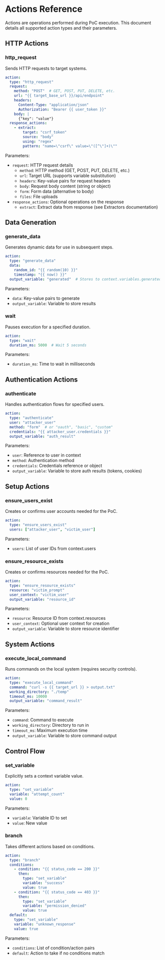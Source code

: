 # Actions Reference

Actions are operations performed during PoC execution. This document details all supported action types and their parameters.

## HTTP Actions

### http_request

Sends HTTP requests to target systems.

```yaml
action:
  type: "http_request"
  request:
    method: "POST"  # GET, POST, PUT, DELETE, etc.
    url: "{{ target_base_url }}/api/endpoint"
    headers:
      Content-Type: "application/json"
      Authorization: "Bearer {{ user_token }}"
    body: |
      {"key": "value"}
  response_actions:
    - extract:
        target: "csrf_token"
        source: "body"
        using: "regex"
        pattern: "name=\"csrf\" value=\"([^\"]+)\""
```

Parameters:
- `request`: HTTP request details
  - `method`: HTTP method (GET, POST, PUT, DELETE, etc.)
  - `url`: Target URL (supports variable substitution)
  - `headers`: Key-value pairs for request headers
  - `body`: Request body content (string or object)
  - `form`: Form data (alternative to body)
  - `files`: File uploads
- `response_actions`: Optional operations on the response
  - `extract`: Extract data from response (see Extractors documentation)

## Data Generation

### generate_data

Generates dynamic data for use in subsequent steps.

```yaml
action:
  type: "generate_data"
  data:
    random_id: "{{ random(10) }}"
    timestamp: "{{ now() }}"
  output_variable: "generated"  # Stores to context.variables.generated
```

Parameters:
- `data`: Key-value pairs to generate
- `output_variable`: Variable to store results

### wait

Pauses execution for a specified duration.

```yaml
action:
  type: "wait"
  duration_ms: 5000  # Wait 5 seconds
```

Parameters:
- `duration_ms`: Time to wait in milliseconds

## Authentication Actions

### authenticate

Handles authentication flows for specified users.

```yaml
action:
  type: "authenticate"
  user: "attacker_user"
  method: "form"  # or "oauth", "basic", "custom"
  credentials: "{{ attacker_user.credentials }}"
  output_variable: "auth_result"
```

Parameters:
- `user`: Reference to user in context
- `method`: Authentication method
- `credentials`: Credentials reference or object
- `output_variable`: Variable to store auth results (tokens, cookies)

## Setup Actions

### ensure_users_exist

Creates or confirms user accounts needed for the PoC.

```yaml
action:
  type: "ensure_users_exist"
  users: ["attacker_user", "victim_user"]
```

Parameters:
- `users`: List of user IDs from context.users

### ensure_resource_exists

Creates or confirms resources needed for the PoC.

```yaml
action:
  type: "ensure_resource_exists"
  resource: "victim_prompt"
  user_context: "victim_user"
  output_variable: "resource_id"
```

Parameters:
- `resource`: Resource ID from context.resources
- `user_context`: Optional user context for creation
- `output_variable`: Variable to store resource identifier

## System Actions

### execute_local_command

Runs commands on the local system (requires security controls).

```yaml
action:
  type: "execute_local_command"
  command: "curl -s {{ target_url }} > output.txt"
  working_directory: "./temp"
  timeout_ms: 10000
  output_variable: "command_result"
```

Parameters:
- `command`: Command to execute
- `working_directory`: Directory to run in
- `timeout_ms`: Maximum execution time
- `output_variable`: Variable to store command output

## Control Flow

### set_variable

Explicitly sets a context variable value.

```yaml
action:
  type: "set_variable"
  variable: "attempt_count"
  value: 0
```

Parameters:
- `variable`: Variable ID to set
- `value`: New value

### branch

Takes different actions based on conditions.

```yaml
action:
  type: "branch"
  conditions:
    - condition: "{{ status_code == 200 }}"
      then:
        type: "set_variable"
        variable: "success"
        value: true
    - condition: "{{ status_code == 403 }}"
      then:
        type: "set_variable"
        variable: "permission_denied"
        value: true
  default:
    type: "set_variable"
    variable: "unknown_response"
    value: true
```

Parameters:
- `conditions`: List of condition/action pairs
- `default`: Action to take if no conditions match
